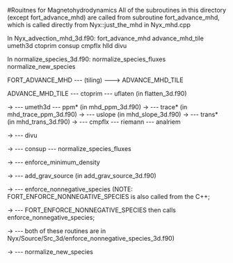 #Rouitnes for Magnetohydrodynamics 
All of the subroutines in this directory (except fort_advance_mhd) 
are called from subroutine fort_advance_mhd, 
which is called directly from Nyx::just_the_mhd in Nyx_mhd.cpp

In Nyx_advection_mhd_3d.f90:
  fort_advance_mhd
  advance_mhd_tile
  umeth3d
  ctoprim
  consup
  cmpflx
  hlld
  divu

In normalize_species_3d.f90:
  normalize_species_fluxes
  normalize_new_species

FORT_ADVANCE_MHD  --- (tiling)    ---> ADVANCE_MHD_TILE

ADVANCE_MHD_TILE  ---   ctoprim   ---  uflaten  (in flatten_3d.f90)

->                ---   umeth3d   ---  ppm*     (in mhd_ppm_3d.f90)
->                                ---  trace*   (in mhd_trace_ppm_3d.f90)
->                                ---  uslope   (in mhd_slope_3d.f90)
->                                ---  trans*   (in mhd_trans_3d.f90)
->                                ---  cmpflx  ---  riemann --- analriem

->                ---   divu 

->                ---   consup    ---  normalize_species_fluxes 

->                ---   enforce_minimum_density

->                ---   add_grav_source  (in add_grav_source_3d.f90)

->                ---   enforce_nonnegative_species (NOTE: FORT_ENFORCE_NONNEGATIVE_SPECIES is also called from the C++;

->                ---    FORT_ENFORCE_NONNEGATIVE_SPECIES then calls enforce_nonnegative_species;

->                ---     both of these routines are in Nyx/Source/Src_3d/enforce_nonnegative_species_3d.f90)

->                ---   normalize_new_species 

